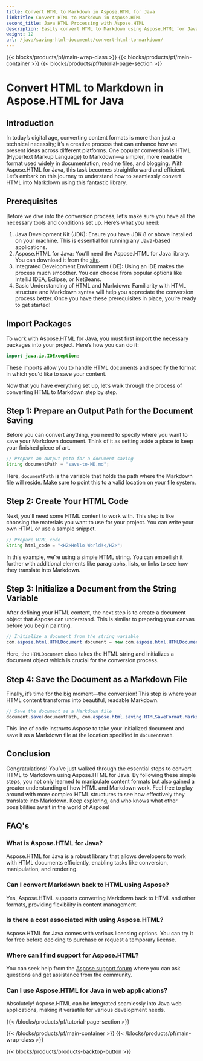```yaml
---
title: Convert HTML to Markdown in Aspose.HTML for Java
linktitle: Convert HTML to Markdown in Aspose.HTML
second_title: Java HTML Processing with Aspose.HTML
description: Easily convert HTML to Markdown using Aspose.HTML for Java. Follow this step-by-step guide for smooth content conversion and manipulation.
weight: 12
url: /java/saving-html-documents/convert-html-to-markdown/
---
```


{{< blocks/products/pf/main-wrap-class >}}
{{< blocks/products/pf/main-container >}}
{{< blocks/products/pf/tutorial-page-section >}}

# Convert HTML to Markdown in Aspose.HTML for Java

## Introduction
In today’s digital age, converting content formats is more than just a technical necessity; it’s a creative process that can enhance how we present ideas across different platforms. One popular conversion is HTML (Hypertext Markup Language) to Markdown—a simpler, more readable format used widely in documentation, readme files, and blogging. With Aspose.HTML for Java, this task becomes straightforward and efficient. Let’s embark on this journey to understand how to seamlessly convert HTML into Markdown using this fantastic library.
## Prerequisites
Before we dive into the conversion process, let’s make sure you have all the necessary tools and conditions set up. Here’s what you need:
1. Java Development Kit (JDK): Ensure you have JDK 8 or above installed on your machine. This is essential for running any Java-based applications.
2. Aspose.HTML for Java: You’ll need the Aspose.HTML for Java library. You can download it from the [site](https://releases.aspose.com/html/java/).
3. Integrated Development Environment (IDE): Using an IDE makes the process much smoother. You can choose from popular options like IntelliJ IDEA, Eclipse, or NetBeans.
4. Basic Understanding of HTML and Markdown: Familiarity with HTML structure and Markdown syntax will help you appreciate the conversion process better.
Once you have these prerequisites in place, you’re ready to get started!
## Import Packages
To work with Aspose.HTML for Java, you must first import the necessary packages into your project. Here’s how you can do it:
```java
import java.io.IOException;
```
These imports allow you to handle HTML documents and specify the format in which you'd like to save your content.

Now that you have everything set up, let’s walk through the process of converting HTML to Markdown step by step.
## Step 1: Prepare an Output Path for the Document Saving
Before you can convert anything, you need to specify where you want to save your Markdown document. Think of it as setting aside a place to keep your finished piece of art.
```java
// Prepare an output path for a document saving
String documentPath = "save-to-MD.md";
```
Here, `documentPath` is the variable that holds the path where the Markdown file will reside. Make sure to point this to a valid location on your file system.
## Step 2: Create Your HTML Code
Next, you'll need some HTML content to work with. This step is like choosing the materials you want to use for your project. You can write your own HTML or use a sample snippet.
```java
// Prepare HTML code
String html_code = "<H2>Hello World!</H2>";
```
In this example, we’re using a simple HTML string. You can embellish it further with additional elements like paragraphs, lists, or links to see how they translate into Markdown.
## Step 3: Initialize a Document from the String Variable
After defining your HTML content, the next step is to create a document object that Aspose can understand. This is similar to preparing your canvas before you begin painting.
```java
// Initialize a document from the string variable
com.aspose.html.HTMLDocument document = new com.aspose.html.HTMLDocument(html_code, ".");
```
Here, the `HTMLDocument` class takes the HTML string and initializes a document object which is crucial for the conversion process.
## Step 4: Save the Document as a Markdown File
Finally, it’s time for the big moment—the conversion! This step is where your HTML content transforms into beautiful, readable Markdown.
```java
// Save the document as a Markdown file
document.save(documentPath, com.aspose.html.saving.HTMLSaveFormat.Markdown);
```
This line of code instructs Aspose to take your initialized document and save it as a Markdown file at the location specified in `documentPath`.
## Conclusion
Congratulations! You’ve just walked through the essential steps to convert HTML to Markdown using Aspose.HTML for Java. By following these simple steps, you not only learned to manipulate content formats but also gained a greater understanding of how HTML and Markdown work. Feel free to play around with more complex HTML structures to see how effectively they translate into Markdown. Keep exploring, and who knows what other possibilities await in the world of Aspose!
## FAQ's
### What is Aspose.HTML for Java?
Aspose.HTML for Java is a robust library that allows developers to work with HTML documents efficiently, enabling tasks like conversion, manipulation, and rendering.
### Can I convert Markdown back to HTML using Aspose?
Yes, Aspose.HTML supports converting Markdown back to HTML and other formats, providing flexibility in content management.
### Is there a cost associated with using Aspose.HTML?
Aspose.HTML for Java comes with various licensing options. You can try it for free before deciding to purchase or request a temporary license.
### Where can I find support for Aspose.HTML?
You can seek help from the [Aspose support forum](https://forum.aspose.com/c/html/29) where you can ask questions and get assistance from the community.
### Can I use Aspose.HTML for Java in web applications?
Absolutely! Aspose.HTML can be integrated seamlessly into Java web applications, making it versatile for various development needs.

{{< /blocks/products/pf/tutorial-page-section >}}

{{< /blocks/products/pf/main-container >}}
{{< /blocks/products/pf/main-wrap-class >}}

{{< blocks/products/products-backtop-button >}}
